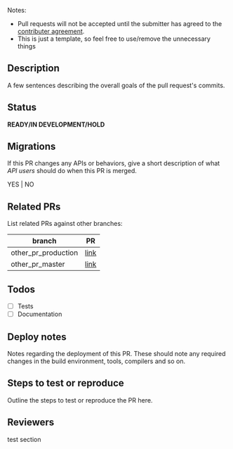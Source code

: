 Notes:
- Pull requests will not be accepted until the submitter has agreed to the [contributer agreement](https://github.com/ARMmbed/mbed-os/blob/master/CONTRIBUTING.md).
- This is just a template, so feel free to use/remove the unnecessary things

## Description

A few sentences describing the overall goals of the pull request's commits.

## Status

**READY/IN DEVELOPMENT/HOLD**

## Migrations

If this PR changes any APIs or behaviors, give a short description of what *API users* should do when this PR is merged.

YES | NO

## Related PRs

List related PRs against other branches:

branch | PR
------ | ------
other_pr_production | [link]()
other_pr_master | [link]()

## Todos

- [ ] Tests
- [ ] Documentation

## Deploy notes

Notes regarding the deployment of this PR. These should note any required changes in the build environment, tools, compilers and so on.

## Steps to test or reproduce

Outline the steps to test or reproduce the PR here.

## Reviewers

test section
